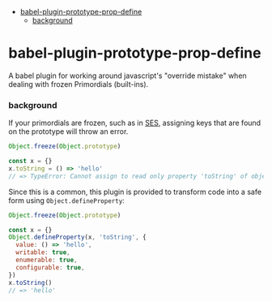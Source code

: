 <!-- START doctoc generated TOC please keep comment here to allow auto update -->
<!-- DON'T EDIT THIS SECTION, INSTEAD RE-RUN doctoc TO UPDATE -->

- [babel-plugin-prototype-prop-define](#babel-plugin-prototype-prop-define)
  - [background](#background)

<!-- END doctoc generated TOC please keep comment here to allow auto update -->

# babel-plugin-prototype-prop-define

A babel plugin for working around javascript's "override mistake" when dealing with frozen Primordials (built-ins).

### background

If your primordials are frozen, such as in [SES](https://github.com/agoric/ses), assigning keys that are found on the prototype will throw an error.

```js
Object.freeze(Object.prototype)

const x = {}
x.toString = () => 'hello'
// => TypeError: Cannot assign to read only property 'toString' of object '#<Object>'
```

Since this is a common, this plugin is provided to transform code into a safe form using `Object.defineProperty`:

```js
Object.freeze(Object.prototype)

const x = {}
Object.defineProperty(x, 'toString', {
  value: () => 'hello',
  writable: true,
  enumerable: true,
  configurable: true,
})
x.toString()
// => 'hello'
```
